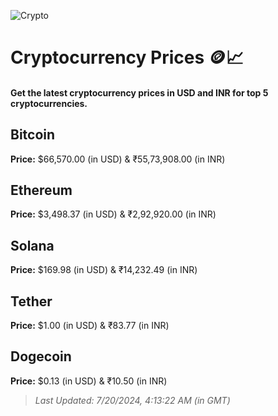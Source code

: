
![Crypto](https://www.techguide.com.au/wp-content/uploads/2020/11/crypto3.jpeg)

# Cryptocurrency Prices 🪙📈

#### Get the latest cryptocurrency prices in USD and INR for top 5 cryptocurrencies.

## Bitcoin

**Price:** $66,570.00 (in USD) & ₹55,73,908.00 (in INR)

## Ethereum

**Price:** $3,498.37 (in USD) & ₹2,92,920.00 (in INR)

## Solana

**Price:** $169.98 (in USD) & ₹14,232.49 (in INR)

## Tether

**Price:** $1.00 (in USD) & ₹83.77 (in INR)

## Dogecoin

**Price:** $0.13 (in USD) & ₹10.50 (in INR)

> _Last Updated: 7/20/2024, 4:13:22 AM (in GMT)_
